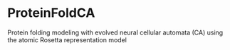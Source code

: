 # ProteinFoldCA
Protein folding modeling with evolved neural cellular automata (CA) using the atomic Rosetta representation model
